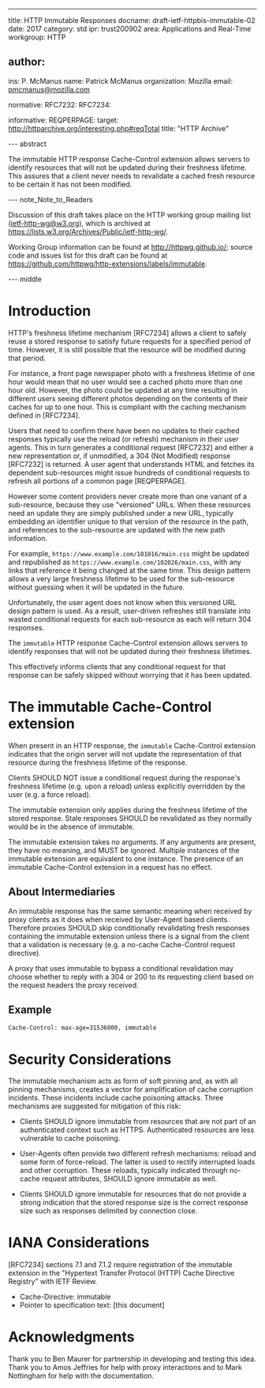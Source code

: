 ---
title: HTTP Immutable Responses
docname: draft-ietf-httpbis-immutable-02
date: 2017
category: std
ipr: trust200902
area: Applications and Real-Time
workgroup: HTTP

author:
 - 
  ins: P. McManus
  name: Patrick McManus
  organization: Mozilla
  email: pmcmanus@mozilla.com

normative:
 RFC7232:
 RFC7234:

informative:
  REQPERPAGE:
   target: http://httparchive.org/interesting.php#reqTotal
   title: "HTTP Archive"

--- abstract

The immutable HTTP response Cache-Control extension allows servers to identify
resources that will not be updated during their freshness lifetime. This
assures that a client never needs to revalidate a cached fresh resource to be
certain it has not been modified.

--- note_Note_to_Readers

Discussion of this draft takes place on the HTTP working group mailing list (ietf-http-wg@w3.org),
which is archived at <https://lists.w3.org/Archives/Public/ietf-http-wg/>.

Working Group information can be found at <http://httpwg.github.io/>; source
code and issues list for this draft can be found at
<https://github.com/httpwg/http-extensions/labels/immutable>.

--- middle

# Introduction

HTTP's freshness lifetime mechanism [RFC7234] allows a client to safely reuse a
stored response to satisfy future requests for a specified period of time.
However, it is still possible that the resource will be modified during that
period.

For instance, a front page newspaper photo with a freshness lifetime of one
hour would mean that no user would see a cached photo more than one hour old.
However, the photo could be updated at any time resulting in different users
seeing different photos depending on the contents of their caches for up to one
hour. This is compliant with the caching mechanism defined in [RFC7234].

Users that need to confirm there have been no updates to their cached responses
typically use the reload (or refresh) mechanism in their user agents. This in
turn generates a conditional request [RFC7232] and either a new representation
or, if unmodified, a 304 (Not Modified) response [RFC7232] is returned. A user
agent that understands HTML and fetches its dependent sub-resources might issue
hundreds of conditional requests to refresh all portions of a common page
[REQPERPAGE].

However some content providers never create more than one variant of a
sub-resource, because they use "versioned" URLs. When these resources need an
update they are simply published under a new URL, typically embedding an
identifier unique to that version of the resource in the path, and references
to the sub-resource are updated with the new path information.

For example, `https://www.example.com/101016/main.css` might be updated and
republished as `https://www.example.com/102026/main.css`, with any links that
reference it being changed at the same time. This design pattern allows a very
large freshness lifetime to be used for the sub-resource without guessing
when it will be updated in the future.

Unfortunately, the user agent does not know when this versioned URL design
pattern is used. As a result, user-driven refreshes still translate into wasted
conditional requests for each sub-resource as each will return 304 responses.

The `immutable` HTTP response Cache-Control extension allows servers to
identify responses that will not be updated during their freshness lifetimes.

This effectively informs clients that any conditional request for that response
can be safely skipped without worrying that it has been updated.

# The immutable Cache-Control extension

When present in an HTTP response, the `immutable` Cache-Control
extension indicates that the origin server will not update the representation
of that resource during the freshness lifetime of the
response.

Clients SHOULD NOT issue a conditional request during the
response's freshness lifetime (e.g. upon a reload) unless explicitly
overridden by the user (e.g. a force reload).

The immutable extension only applies during the freshness lifetime of the
stored response. Stale responses SHOULD be revalidated as they normally would
be in the absence of immutable.

The immutable extension takes no arguments. If any arguments are present, they
have no meaning, and MUST be ignored. Multiple instances of the immutable
extension are equivalent to one instance. The presence of an immutable
Cache-Control extension in a request has no effect.

## About Intermediaries

An immutable response has the same semantic meaning when received by
proxy clients as it does when received by User-Agent based
clients. Therefore proxies SHOULD skip conditionally revalidating fresh
responses containing the immutable extension unless there is a signal
from the client that a validation is necessary (e.g. a no-cache
Cache-Control request directive).

A proxy that uses immutable to bypass a conditional revalidation may choose
whether to reply with a 304 or 200 to its requesting client based on
the request headers the proxy received.

## Example

~~~ example
Cache-Control: max-age=31536000, immutable
~~~

# Security Considerations

The immutable mechanism acts as form of soft pinning and, as with all pinning
mechanisms, creates a vector for amplification of cache corruption incidents.
These incidents include cache poisoning attacks. Three mechanisms are suggested
for mitigation of this risk:

* Clients SHOULD ignore immutable from resources that are not part of an
  authenticated context such as HTTPS. Authenticated resources are less
  vulnerable to cache poisoning.
 
* User-Agents often provide two different refresh mechanisms: reload and some
  form of force-reload. The latter is used to rectify interrupted loads and
  other corruption. These reloads, typically indicated through no-cache request
  attributes, SHOULD ignore immutable as well.

* Clients SHOULD ignore immutable for resources that do not provide a strong
  indication that the stored response size is the correct response size such as
  responses delimited by connection close.

# IANA Considerations

[RFC7234] sections 7.1 and 7.1.2 require registration of the immutable
extension in the "Hypertext Transfer Protocol (HTTP) Cache Directive Registry"
with IETF Review.

* Cache-Directive: immutable
* Pointer to specification text: \[this document\]

# Acknowledgments

Thank you to Ben Maurer for partnership in developing and testing this
idea. Thank you to Amos Jeffries for help with proxy interactions and
to Mark Nottingham for help with the documentation.
